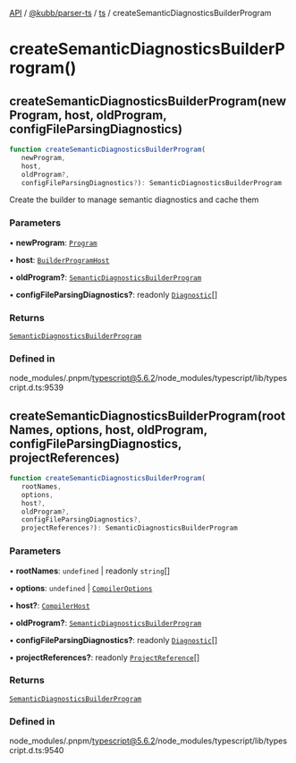 [API](../../../../../packages.md) / [@kubb/parser-ts](../../../index.md) / [ts](../index.md) / createSemanticDiagnosticsBuilderProgram

# createSemanticDiagnosticsBuilderProgram()

## createSemanticDiagnosticsBuilderProgram(newProgram, host, oldProgram, configFileParsingDiagnostics)

```ts
function createSemanticDiagnosticsBuilderProgram(
   newProgram, 
   host, 
   oldProgram?, 
   configFileParsingDiagnostics?): SemanticDiagnosticsBuilderProgram
```

Create the builder to manage semantic diagnostics and cache them

### Parameters

• **newProgram**: [`Program`](../interfaces/Program.md)

• **host**: [`BuilderProgramHost`](../interfaces/BuilderProgramHost.md)

• **oldProgram?**: [`SemanticDiagnosticsBuilderProgram`](../interfaces/SemanticDiagnosticsBuilderProgram.md)

• **configFileParsingDiagnostics?**: readonly [`Diagnostic`](../interfaces/Diagnostic.md)[]

### Returns

[`SemanticDiagnosticsBuilderProgram`](../interfaces/SemanticDiagnosticsBuilderProgram.md)

### Defined in

node\_modules/.pnpm/typescript@5.6.2/node\_modules/typescript/lib/typescript.d.ts:9539

## createSemanticDiagnosticsBuilderProgram(rootNames, options, host, oldProgram, configFileParsingDiagnostics, projectReferences)

```ts
function createSemanticDiagnosticsBuilderProgram(
   rootNames, 
   options, 
   host?, 
   oldProgram?, 
   configFileParsingDiagnostics?, 
   projectReferences?): SemanticDiagnosticsBuilderProgram
```

### Parameters

• **rootNames**: `undefined` \| readonly `string`[]

• **options**: `undefined` \| [`CompilerOptions`](../interfaces/CompilerOptions.md)

• **host?**: [`CompilerHost`](../interfaces/CompilerHost.md)

• **oldProgram?**: [`SemanticDiagnosticsBuilderProgram`](../interfaces/SemanticDiagnosticsBuilderProgram.md)

• **configFileParsingDiagnostics?**: readonly [`Diagnostic`](../interfaces/Diagnostic.md)[]

• **projectReferences?**: readonly [`ProjectReference`](../interfaces/ProjectReference.md)[]

### Returns

[`SemanticDiagnosticsBuilderProgram`](../interfaces/SemanticDiagnosticsBuilderProgram.md)

### Defined in

node\_modules/.pnpm/typescript@5.6.2/node\_modules/typescript/lib/typescript.d.ts:9540
